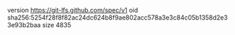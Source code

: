 version https://git-lfs.github.com/spec/v1
oid sha256:5254f28f8f82ac24dc624b8f9ae802acc578a3e3c84c05b1358d2e33e93b2baa
size 4835
